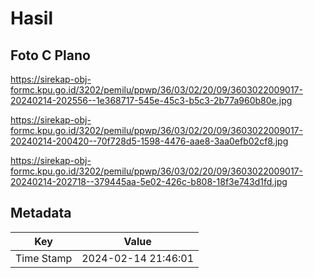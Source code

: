 # Hasil

## Foto C Plano

https://sirekap-obj-formc.kpu.go.id/3202/pemilu/ppwp/36/03/02/20/09/3603022009017-20240214-202556--1e368717-545e-45c3-b5c3-2b77a960b80e.jpg

https://sirekap-obj-formc.kpu.go.id/3202/pemilu/ppwp/36/03/02/20/09/3603022009017-20240214-200420--70f728d5-1598-4476-aae8-3aa0efb02cf8.jpg

https://sirekap-obj-formc.kpu.go.id/3202/pemilu/ppwp/36/03/02/20/09/3603022009017-20240214-202718--379445aa-5e02-426c-b808-18f3e743d1fd.jpg


## Metadata

| Key        | Value               |
| ---------- | ------------------- |
| Time Stamp | 2024-02-14 21:46:01 |



